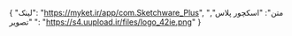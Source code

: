 {
  "لینک": "https://myket.ir/app/com.Sketchware_Plus",
  "متن": "اسکچور پلاس",
  "تصویر ": "https://s4.uupload.ir/files/logo_42ie.png"
}
